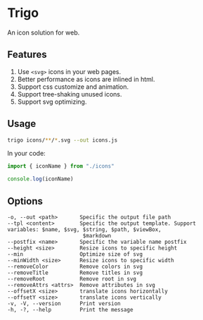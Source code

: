 # Trigo
An icon solution for web.

## Features
1. Use `<svg>` icons in your web pages.
2. Better performance as icons are inlined in html.
3. Support css customize and animation.
4. Support tree-shaking unused icons.
5. Support svg optimizing.

## Usage
```bash
trigo icons/**/*.svg --out icons.js
```

In your code:
```js
import { iconName } from "./icons"

console.log(iconName)
```

## Options
```
-o, --out <path>       Specific the output file path
--tpl <content>        Specific the output template. Support variables: $name, $svg, $string, $path, $viewBox,
						$markdown
--postfix <name>       Specific the variable name postfix
--height <size>        Resize icons to specific height
--min                  Optimize size of svg
--minWidth <size>      Resize icons to specific width
--removeColor          Remove colors in svg
--removeTitle          Remove titles in svg
--removeRoot           Remove root in svg
--removeAttrs <attrs>  Remove attributes in svg
--offsetX <size>       translate icons horizontally
--offsetY <size>       translate icons vertically
-v, -V, --version      Print version
-h, -?, --help         Print the message
```